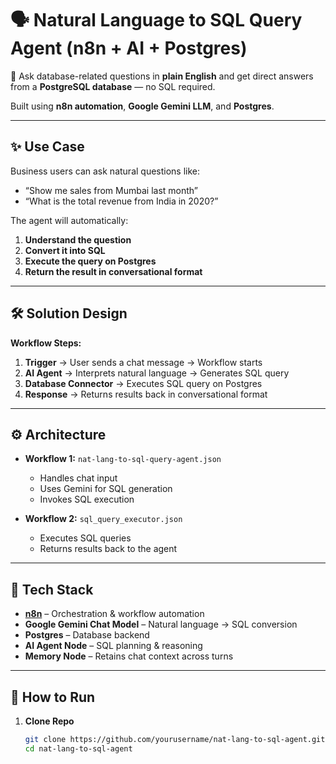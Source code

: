 # 🗣️ Natural Language to SQL Query Agent (n8n + AI + Postgres)

🚀 Ask database-related questions in **plain English** and get direct answers from a **PostgreSQL database** — no SQL required.  

Built using **n8n automation**, **Google Gemini LLM**, and **Postgres**.

---

## ✨ Use Case

Business users can ask natural questions like:

- “Show me sales from Mumbai last month”
- “What is the total revenue from India in 2020?”

The agent will automatically:

1. **Understand the question**  
2. **Convert it into SQL**  
3. **Execute the query on Postgres**  
4. **Return the result in conversational format**  

---

## 🛠️ Solution Design

**Workflow Steps:**

1. **Trigger** → User sends a chat message → Workflow starts  
2. **AI Agent** → Interprets natural language → Generates SQL query  
3. **Database Connector** → Executes SQL query on Postgres  
4. **Response** → Returns results back in conversational format  

---

## ⚙️ Architecture

- **Workflow 1:** `nat-lang-to-sql-query-agent.json`  
  - Handles chat input  
  - Uses Gemini for SQL generation  
  - Invokes SQL execution  

- **Workflow 2:** `sql_query_executor.json`  
  - Executes SQL queries  
  - Returns results back to the agent  

---

## 🔧 Tech Stack

- **[n8n](https://n8n.io/)** – Orchestration & workflow automation  
- **Google Gemini Chat Model** – Natural language → SQL conversion  
- **Postgres** – Database backend  
- **AI Agent Node** – SQL planning & reasoning  
- **Memory Node** – Retains chat context across turns  

---

## 🚀 How to Run

1. **Clone Repo**
   ```bash
   git clone https://github.com/yourusername/nat-lang-to-sql-agent.git
   cd nat-lang-to-sql-agent
